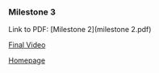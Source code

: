 ### Milestone 3

Link to PDF: [Milestone 2](milestone 2.pdf)

[Final Video](https://www.youtube.com/watch?v=vMxpfSsWL8E&feature=youtu.be)

[Homepage](https://whmcdaniel.github.io)
